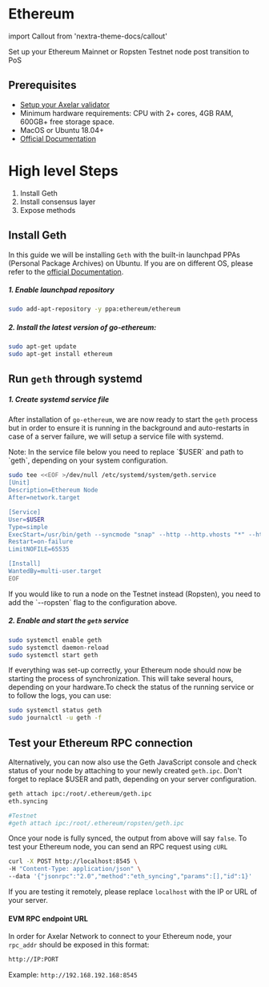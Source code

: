 # Ethereum

import Callout from 'nextra-theme-docs/callout'

Set up your Ethereum Mainnet or Ropsten Testnet node post transition to PoS

## Prerequisites

- [Setup your Axelar validator](/validator/setup)
- Minimum hardware requirements: CPU with 2+ cores, 4GB RAM, 600GB+ free storage space.
- MacOS or Ubuntu 18.04+
- [Official Documentation](https://geth.ethereum.org/docs/getting-started)

# High level Steps
1. Install Geth
2. Install consensus layer
3. Expose methods


## Install Geth

In this guide we will be installing `Geth` with the built-in launchpad PPAs (Personal Package Archives) on Ubuntu. If you are on different OS, please refer to the [official Documentation](https://geth.ethereum.org/docs/getting-started).

##### 1. Enable launchpad repository

```bash
sudo add-apt-repository -y ppa:ethereum/ethereum
```

##### 2. Install the latest version of go-ethereum:

```bash
sudo apt-get update
sudo apt-get install ethereum
```

## Run `geth` through systemd

##### 1. Create systemd service file

After installation of `go-ethereum`, we are now ready to start the `geth` process but in order to ensure it is running in the background and auto-restarts in case of a server failure, we will setup a service file with systemd.

<Callout emoji="📝">
  Note: In the service file below you need to replace `$USER` and path to `geth`, depending on your system configuration.
</Callout>

```bash
sudo tee <<EOF >/dev/null /etc/systemd/system/geth.service
[Unit]
Description=Ethereum Node
After=network.target

[Service]
User=$USER
Type=simple
ExecStart=/usr/bin/geth --syncmode "snap" --http --http.vhosts "*" --http.addr 0.0.0.0
Restart=on-failure
LimitNOFILE=65535

[Install]
WantedBy=multi-user.target
EOF
```
<Callout type="error" emoji="⚠️">
 If you would like to run a node on the Testnet instead (Ropsten), you need to add the `--ropsten` flag to the configuration above. 
</Callout>

##### 2. Enable and start the `geth` service

```bash
sudo systemctl enable geth
sudo systemctl daemon-reload
sudo systemctl start geth
```

If everything was set-up correctly, your Ethereum node should now be starting the process of synchronization. This will take several hours, depending on your hardware.To check the status of the running service or to follow the logs, you can use:

```bash
sudo systemctl status geth
sudo journalctl -u geth -f
```

## Test your Ethereum RPC connection

Alternatively, you can now also use the Geth JavaScript console and check status of your node by attaching to your newly created `geth.ipc`. Don't forget to replace $USER and path, depending on your server configuration.

```bash
geth attach ipc:/root/.ethereum/geth.ipc
eth.syncing

#Testnet
#geth attach ipc:/root/.ethereum/ropsten/geth.ipc
```

Once your node is fully synced, the output from above will say `false`. To test your Ethereum node, you can send an RPC request using `cURL`

```bash
curl -X POST http://localhost:8545 \
-H "Content-Type: application/json" \
--data '{"jsonrpc":"2.0","method":"eth_syncing","params":[],"id":1}'
```

If you are testing it remotely, please replace `localhost` with the IP or URL of your server.

#### EVM RPC endpoint URL

In order for Axelar Network to connect to your Ethereum node, your `rpc_addr` should be exposed in this format:

```bash
http://IP:PORT
```

Example:
`http://192.168.192.168:8545`
